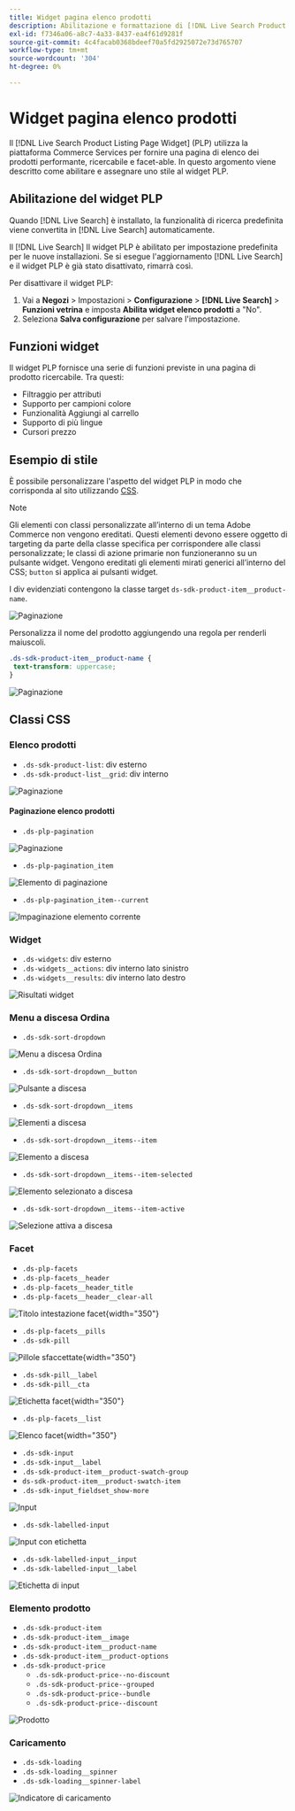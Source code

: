 ```yaml
---
title: Widget pagina elenco prodotti
description: Abilitazione e formattazione di [!DNL Live Search Product Listing Page Widget]
exl-id: f7346a06-a8c7-4a33-8437-ea4f61d9281f
source-git-commit: 4c4facab0368bdeef70a5fd2925072e73d765707
workflow-type: tm+mt
source-wordcount: '304'
ht-degree: 0%

---
```


# Widget pagina elenco prodotti

Il [!DNL Live Search Product Listing Page Widget] (PLP) utilizza la piattaforma Commerce Services per fornire una pagina di elenco dei prodotti performante, ricercabile e facet-able. In questo argomento viene descritto come abilitare e assegnare uno stile al widget PLP.

## Abilitazione del widget PLP

Quando [!DNL Live Search] è installato, la funzionalità di ricerca predefinita viene convertita in [!DNL Live Search] automaticamente.

Il [!DNL Live Search] Il widget PLP è abilitato per impostazione predefinita per le nuove installazioni. Se si esegue l&#39;aggiornamento [!DNL Live Search] e il widget PLP è già stato disattivato, rimarrà così.

Per disattivare il widget PLP:

1. Vai a **Negozi** > Impostazioni > **Configurazione** > **[!DNL Live Search]** > **Funzioni vetrina** e imposta **Abilita widget elenco prodotti** a &quot;No&quot;.
1. Seleziona **Salva configurazione** per salvare l&#39;impostazione.

## Funzioni widget

Il widget PLP fornisce una serie di funzioni previste in una pagina di prodotto ricercabile. Tra questi:

* Filtraggio per attributi
* Supporto per campioni colore
* Funzionalità Aggiungi al carrello
* Supporto di più lingue
* Cursori prezzo

## Esempio di stile

È possibile personalizzare l&#39;aspetto del widget PLP in modo che corrisponda al sito utilizzando [CSS](https://developer.adobe.com/commerce/frontend-core/guide/css/).

>[!NOTE]
>
>Gli elementi con classi personalizzate all’interno di un tema Adobe Commerce non vengono ereditati. Questi elementi devono essere oggetto di targeting da parte della classe specifica per corrispondere alle classi personalizzate; le classi di azione primarie non funzioneranno su un pulsante widget.
>Vengono ereditati gli elementi mirati generici all’interno del CSS; `button` si applica ai pulsanti widget.

I div evidenziati contengono la classe target `ds-sdk-product-item__product-name`.

![Paginazione](assets/plp-css-example.png)

Personalizza il nome del prodotto aggiungendo una regola per renderli maiuscoli.

```css
.ds-sdk-product-item__product-name {
 text-transform: uppercase;
}
```

![Paginazione](assets/plp-css-example-after.png)

## Classi CSS

### Elenco prodotti

* `.ds-sdk-product-list`: div esterno
* `.ds-sdk-product-list__grid`: div interno

![Paginazione](assets/plp-css-product-list.png)

#### Paginazione elenco prodotti

* `.ds-plp-pagination`

![Paginazione](assets/plp-css-pagination.png)

* `.ds-plp-pagination_item`

![Elemento di paginazione](assets/plp-css-pagination-item.png)

* `.ds-plp-pagination_item--current`

![Impaginazione elemento corrente](assets/plp-css-pagination-item-current.png)

### Widget

* `.ds-widgets`: div esterno
* `.ds-widgets__actions`: div interno lato sinistro
* `.ds-widgets__results`: div interno lato destro

![Risultati widget](assets/plp-css-widgets.png)

### Menu a discesa Ordina

* `.ds-sdk-sort-dropdown`

![Menu a discesa Ordina](assets/plp-css-dropdown.png)

* `.ds-sdk-sort-dropdown__button`

![Pulsante a discesa](assets/plp-css-dropdown-button.png)

* `.ds-sdk-sort-dropdown__items`

![Elementi a discesa](assets/plp-css-dropdown-items.png)

* `.ds-sdk-sort-dropdown__items--item`

![Elemento a discesa](assets/plp-css-dropdown-item.png)

* `.ds-sdk-sort-dropdown__items--item-selected`

![Elemento selezionato a discesa](assets/plp-css-dropdown-selected.png)

* `.ds-sdk-sort-dropdown__items--item-active`

![Selezione attiva a discesa](assets/plp-css-dropdown-active.png)

### Facet

* `.ds-plp-facets`
* `.ds-plp-facets__header`
* `.ds-plp-facets__header_title`
* `.ds-plp-facets__header__clear-all`

![Titolo intestazione facet](assets/plp-css-facets-title-clear.png){width="350"}

* `.ds-plp-facets__pills`
* `.ds-sdk-pill`

![Pillole sfaccettate](assets/plp-css-facets-pill.png){width="350"}

* `.ds-sdk-pill__label`
* `.ds-sdk-pill__cta`

![Etichetta facet](assets/plp-css-pill-label-cta.png){width="350"}

* `.ds-plp-facets__list`

![Elenco facet](assets/plp-css-facets-list.png){width="350"}

* `.ds-sdk-input`
* `.ds-sdk-input__label`
* `.ds-sdk-product-item__product-swatch-group`
* `ds-sdk-product-item__product-swatch-item`
* `.ds-sdk-input_fieldset_show-more`

![Input](assets/plp-css-sdk-input.png)

* `.ds-sdk-labelled-input`

![Input con etichetta](assets/plp-css-labelled-input.png)

* `.ds-sdk-labelled-input__input`
* `.ds-sdk-labelled-input__label`

![Etichetta di input](assets/plp-css-labelled-input-label.png)

### Elemento prodotto

* `.ds-sdk-product-item`
* `.ds-sdk-product-item__image`
* `.ds-sdk-product-item__product-name`
* `.ds-sdk-product-item__product-options`
* `.ds-sdk-product-price`
   * `.ds-sdk-product-price--no-discount`
   * `.ds-sdk-product-price--grouped`
   * `.ds-sdk-product-price--bundle`
   * `.ds-sdk-product-price--discount`

![Prodotto](assets/plp-css-product.png)

### Caricamento

* `.ds-sdk-loading`
* `.ds-sdk-loading__spinner`
* `.ds-sdk-loading__spinner-label`

![Indicatore di caricamento](assets/plp-css-loading.png)
